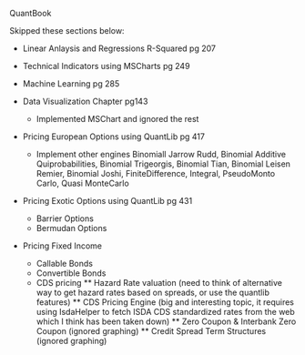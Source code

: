 QuantBook

Skipped these sections below:
* Linear Anlaysis and Regressions R-Squared pg 207
* Technical Indicators using MSCharts pg 249
* Machine Learning pg 285
* Data Visualization Chapter pg143
	* Implemented MSChart and ignored the rest

* Pricing European Options using QuantLib pg 417
	* Implement other engines Binomiall Jarrow Rudd, Binomial Additive Quiprobabilities, Binomial Trigeorgis,
		Binomial Tian, Binomial Leisen Remier, Binomial Joshi, FiniteDifference, Integral, PseudoMonto Carlo, Quasi MonteCarlo
* Pricing Exotic Options using QuantLib pg 431
	* Barrier Options
	* Bermudan Options
* Pricing Fixed Income 	
    * Callable Bonds
	* Convertible Bonds	
	* CDS pricing
	** Hazard Rate valuation (need to think of alternative way to get hazard rates based on spreads, or use the quantlib features)
	** CDS Pricing Engine (big and interesting topic, it requires using IsdaHelper to fetch ISDA CDS standardized rates from the web which I think has been taken down)	
	** Zero Coupon & Interbank Zero Coupon (ignored graphing)
	** Credit Spread Term Structures (ignored graphing)
